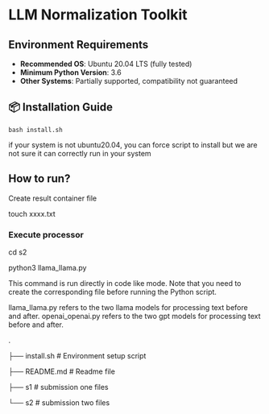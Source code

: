 
# LLM Normalization Toolkit

## Environment Requirements
- **Recommended OS**: Ubuntu 20.04 LTS (fully tested)
- **Minimum Python Version**: 3.6
- **Other Systems**: Partially supported, compatibility not guaranteed

## 📦 Installation Guide
    bash install.sh
if your system is not ubuntu20.04, you can force script to install but we are not sure it can correctly run in your system

## How to run?

Create result container file

touch xxxx.txt

### Execute processor

cd s2

python3 llama_llama.py

This command is run directly in code like mode. Note that you need to create the corresponding file before running the Python script.

llama_llama.py refers to the two llama models for processing text before and after. openai_openai.py refers to the two gpt models for processing text before and after.

.

├── install.sh             # Environment setup script

├── README.md               # Readme file

├── s1                     # submission one files

└── s2                     # submission two files
